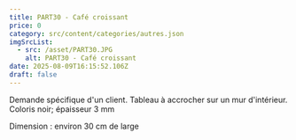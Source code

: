```yaml
---
title: PART30 - Café croissant
price: 0
category: src/content/categories/autres.json
imgSrcList:
  - src: /asset/PART30.JPG
    alt: PART30 - Café croissant
date: 2025-08-09T16:15:52.106Z
draft: false
---
```


Demande spécifique d'un client. Tableau à accrocher sur un mur d'intérieur. Coloris noir; épaisseur 3 mm

Dimension : environ 30 cm de large
